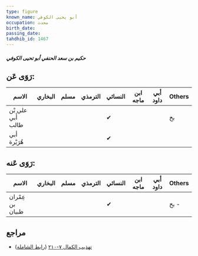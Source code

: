 ```yaml
---
type: figure
known_name: أبو يحيى الكوفي
occupation: محدث
birth_date:
passing_date:
tahdhib_id: 1467
---
```

##### حكيم بن سعد الحنفي أبو تحيى الكوفي

## رَوَى عَن:
| الاسم             | البخاري | مسلم | الترمذي | النسائي | ابن ماجه | أبي داود | Others |
| ----------------- | ------- | ---- | ------- | ------- | -------- | -------- | ------ |
| علي بْن أَبي طالب |         |      |         | ✔       |          |          | بخ     |
| أبي هُرَيْرة      |         |      |         | ✔       |          |          |        |
## رَوَى عَنه:
| الاسم            | البخاري | مسلم | الترمذي | النسائي | ابن ماجه | أبي داود | Others |
| ---------------- | ------- | ---- | ------- | ------- | -------- | -------- | ------ |
| عِمْران بن ظبيان |         |      |         | ✔       |          |          | بخ -   |
## مراجع
- [تهذيب الكمال ٧-٢١٠](obsidian://open?vault=Tahdhib-al-Kamal&file=Figures/١٤٦٧-حكيم%20بن%20سعد%20الحنفي%20أبو%20تحيى%20الكوفي) ([رابط الشاملة](https://shamela.ws/book/3722/3432))